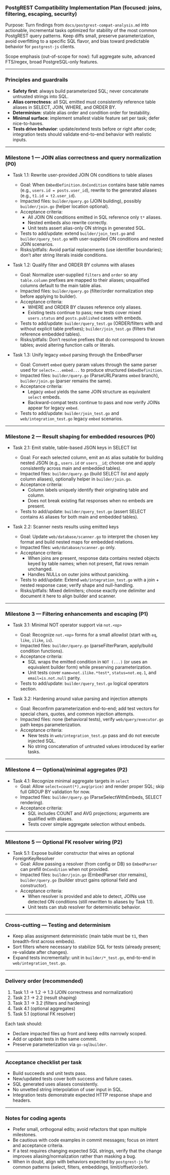 ### PostgREST Compatibility Implementation Plan (focused: joins, filtering, escaping, security)

Purpose: Turn findings from `docs/postgrest-compat-analysis.md` into actionable, incremental tasks optimized for stability of the most common PostgREST query patterns. Keep diffs small, preserve parameterization, avoid overfitting to a specific SQL flavor, and bias toward predictable behavior for `postgrest-js` clients.

Scope emphasis (out-of-scope for now): full aggregate suite, advanced FTS/regex, broad PostgreSQL-only features.

---

### Principles and guardrails
- **Safety first**: always build parameterized SQL; never concatenate untrusted strings into SQL.
- **Alias correctness**: all SQL emitted must consistently reference table aliases in SELECT, JOIN, WHERE, and ORDER BY.
- **Determinism**: stable alias order and condition order for testability.
- **Minimal surface**: implement smallest viable feature set per task; defer nice-to-haves.
- **Tests drive behavior**: update/extend tests before or right after code; integration tests should validate end-to-end behavior with realistic inputs.

---

### Milestone 1 — JOIN alias correctness and query normalization (P0)

- Task 1.1: Rewrite user-provided JOIN ON conditions to table aliases
  - Goal: When `EmbedDefinition.OnCondition` contains base table names (e.g., `users.id = posts.user_id`), rewrite to the generated aliases (e.g., `t1.id = t2.user_id`).
  - Impacted files: `builder/query.go` (JOIN building), possibly `builder/join.go` (helper location optional).
  - Acceptance criteria:
    - All JOIN ON conditions emitted in SQL reference only `t*` aliases.
    - Nested embeds also rewrite correctly.
    - Unit tests assert alias-only ON strings in generated SQL.
  - Tests to add/update: extend `builder/join_test.go` and `builder/query_test.go` with user-supplied ON conditions and nested JOIN scenarios.
  - Risks/pitfalls: Avoid partial replacements (use identifier boundaries); don’t alter string literals inside conditions.

- Task 1.2: Qualify filter and ORDER BY columns with aliases
  - Goal: Normalize user-supplied `filters` and `order` so any `table.column` prefixes are mapped to their aliases; unqualified columns default to the main table alias.
  - Impacted files: `builder/query.go` (filter/order normalization step before applying to builder).
  - Acceptance criteria:
    - WHERE and ORDER BY clauses reference only aliases.
    - Existing tests continue to pass; new tests cover mixed `users.status` and `posts.published` cases with embeds.
  - Tests to add/update: `builder/query_test.go` (ORDER/filters with and without explicit table prefixes); `builder/join_test.go` (filters that reference embedded tables).
  - Risks/pitfalls: Don’t resolve prefixes that do not correspond to known tables; avoid altering function calls or literals.

- Task 1.3: Unify legacy `embed` parsing through the EmbedParser
  - Goal: Convert `embed` query param values through the same parser used for `select=...embed...` to produce structured `EmbedDefinition`.
  - Impacted files: `builder/query.go` (ParseURLParams `embed` branch), `builder/join.go` (parser remains the same).
  - Acceptance criteria:
    - Legacy `embed` yields the same JOIN structure as equivalent `select` embeds.
    - Backward-compat tests continue to pass and now verify JOINs appear for legacy `embed`.
  - Tests to add/update: `builder/join_test.go` and `web/integration_test.go` legacy `embed` scenarios.

---

### Milestone 2 — Result shaping for embedded resources (P0)

- Task 2.1: Emit stable, table-based JSON keys in SELECT list
  - Goal: For each selected column, emit an `AS` alias suitable for building nested JSON (e.g., `users.id` or `users__id`; choose one and apply consistently across main and embedded tables).
  - Impacted files: `builder/query.go` (build SELECT list and apply column aliases), optionally helper in `builder/join.go`.
  - Acceptance criteria:
    - Column labels uniquely identify their originating table and column.
    - Does not break existing flat responses when no embeds are present.
  - Tests to add/update: `builder/query_test.go` (assert SELECT contains `AS` aliases for both main and embedded tables).

- Task 2.2: Scanner nests results using emitted keys
  - Goal: Update `web/database/scanner.go` to interpret the chosen key format and build nested maps for embedded relations.
  - Impacted files: `web/database/scanner.go` only.
  - Acceptance criteria:
    - When joins are present, response data contains nested objects keyed by table names; when not present, flat rows remain unchanged.
    - Handles NULLs on outer joins without panicking.
  - Tests to add/update: Extend `web/integration_test.go` with a join + nested response case; verify shape and null-handling.
  - Risks/pitfalls: Mixed delimiters; choose exactly one delimiter and document it here to align builder and scanner.

---

### Milestone 3 — Filtering enhancements and escaping (P1)

- Task 3.1: Minimal NOT operator support via `not.<op>`
  - Goal: Recognize `not.<op>` forms for a small allowlist (start with `eq`, `like`, `ilike`, `is`).
  - Impacted files: `builder/query.go` (parseFilterParam, apply/build condition functions).
  - Acceptance criteria:
    - SQL wraps the emitted condition in `NOT (...)` (or uses an equivalent builder form) while preserving parameterization.
    - Unit tests cover `name=not.ilike.*test*`, `status=not.eq.1`, and `email=is.not.null` parity.
  - Tests to add/update: `builder/query_test.go` logical operators section.

- Task 3.2: Hardening around value parsing and injection attempts
  - Goal: Reconfirm parameterization end-to-end; add test vectors for special chars, quotes, and common injection attempts.
  - Impacted files: none (behavioral tests), verify `web/query/executor.go` path keeps parameterization.
  - Acceptance criteria:
    - New tests in `web/integration_test.go` pass and do not execute injected SQL.
    - No string concatenation of untrusted values introduced by earlier tasks.

---

### Milestone 4 — Optional/minimal aggregates (P2)

- Task 4.1: Recognize minimal aggregate targets in `select`
  - Goal: Allow `select=count(*),avg(price)` and render proper SQL; skip full GROUP BY validation for now.
  - Impacted files: `builder/query.go` (ParseSelectWithEmbeds, SELECT rendering).
  - Acceptance criteria:
    - SQL includes COUNT and AVG projections; arguments are qualified with aliases.
    - Tests cover simple aggregate selection without embeds.

---

### Milestone 5 — Optional FK resolver wiring (P2)

- Task 5.1: Expose builder constructor that wires an optional ForeignKeyResolver
  - Goal: Allow passing a resolver (from config or DB) so `EmbedParser` can prefill `OnCondition` when not provided.
  - Impacted files: `builder/join.go` (EmbedParser ctor remains), `builder/query.go` (builder struct gains optional field and constructor).
  - Acceptance criteria:
    - When resolver is provided and able to detect, JOINs use detected ON conditions (still rewritten to aliases by Task 1.1).
    - Unit tests can stub resolver for deterministic behavior.

---

### Cross-cutting — Testing and determinism

- Keep alias assignment deterministic (main table must be `t1`, then breadth-first across embeds).
- Sort filters where necessary to stabilize SQL for tests (already present; re-validate after changes).
- Expand tests incrementally: unit in `builder/*_test.go`, end-to-end in `web/integration_test.go`.

---

### Delivery order (recommended)
1. Task 1.1 → 1.2 → 1.3 (JOIN correctness and normalization)
2. Task 2.1 → 2.2 (result shaping)
3. Task 3.1 → 3.2 (filters and hardening)
4. Task 4.1 (optional aggregates)
5. Task 5.1 (optional FK resolver)

Each task should:
- Declare impacted files up front and keep edits narrowly scoped.
- Add or update tests in the same commit.
- Preserve parameterization via `go-sqlbuilder`.

---

### Acceptance checklist per task
- Build succeeds and unit tests pass.
- New/updated tests cover both success and failure cases.
- SQL generated uses aliases consistently.
- No unvetted string interpolation of user input in SQL.
- Integration tests demonstrate expected HTTP response shape and headers.

---

### Notes for coding agents
- Prefer small, orthogonal edits; avoid refactors that span multiple milestones.
- Be cautious with code examples in commit messages; focus on intent and acceptance criteria.
- If a test requires changing expected SQL strings, verify that the change improves aliasing/normalization rather than masking a bug.
- When in doubt, align with behaviors expected by `postgrest-js` for common patterns (select, filters, embeddings, limit/offset/order).